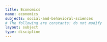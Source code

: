 ```yaml
---
title: Economics
name: economics
subjects: social-and-behavioral-sciences
# The following are constants: do not modify
layout: subject
type: discipline
---
```


